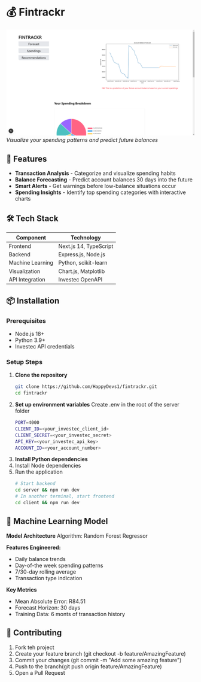 # 💰 Fintrackr

![Dashboard Preview](https://github.com/HappyDevs1/fintrackr/blob/main/Screenshot%20(163).png?raw=true)  
*Visualize your spending patterns and predict future balances*

## 🌟 Features

- **Transaction Analysis** - Categorize and visualize spending habits
- **Balance Forecasting** - Predict account balances 30 days into the future
- **Smart Alerts** - Get warnings before low-balance situations occur
- **Spending Insights** - Identify top spending categories with interactive charts

## 🛠️ Tech Stack

| Component          | Technology               |
|--------------------|--------------------------|
| Frontend           | Next.js 14, TypeScript   |
| Backend            | Express.js, Node.js      |
| Machine Learning   | Python, scikit-learn     |
| Visualization      | Chart.js, Matplotlib     |
| API Integration    | Investec OpenAPI         |

## 📦 Installation

### Prerequisites
- Node.js 18+
- Python 3.9+
- Investec API credentials

### Setup Steps

1. **Clone the repository**
   ```bash
   git clone https://github.com/HappyDevs1/fintrackr.git
   cd fintrackr
2. **Set up environment variables**
   Create .env in the root of the server folder
   ```bash
   PORT=4000
   CLIENT_ID=<your_investec_client_id>
   CLIENT_SECRET=<your_investec_secret>
   API_KEY=<your_investec_api_key>
   ACCOUNT_ID=<your_account_number>
3. **Install Python dependencies**
4. Install Node dependencies
5. Run the application
   ```bash
   # Start backend
   cd server && npm run dev
   # In another terminal, start frontend
   cd client && npm run dev


## 🧠 Machine Learning Model
**Model Architecture**
Algorithm: Random Forest Regressor

**Features Engineered:**
- Daily balance trends
- Day-of-the week spending patterns
- 7/30-day rolling average
- Transaction type indication

**Key Metrics**
- Mean Absolute Error: R84.51
- Forecast Horizon: 30 days
- Training Data: 6 monts of transaction history


## 🤝 Contributing
1. Fork teh project
2. Create your feature branch (git checkout -b feature/AmazingFeature)
3. Commit your changes (git commit -m "Add some amazing feature")
4. Push to the branch(git push origin feature/AmazingFeature)
5. Open a Pull Request

